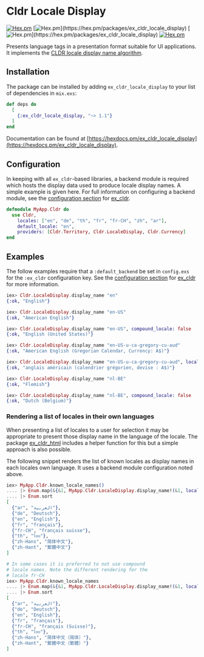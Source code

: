# Cldr Locale Display
[![Hex.pm](https://img.shields.io/hexpm/v/ex_cldr_locale_display.svg)](https://hex.pm/packages/ex_cldr_locale_display)
[![Hex.pm](https://img.shields.io/hexpm/dw/ex_cldr_locale_display.svg?)](https://hex.pm/packages/ex_cldr_locale_display)
[![Hex.pm](https://img.shields.io/hexpm/dt/ex_cldr_locale_display.svg?)](https://hex.pm/packages/ex_cldr_locale_display)
[![Hex.pm](https://img.shields.io/hexpm/l/ex_cldr_locale_display.svg)](https://hex.pm/packages/ex_cldr_locale_display)

Presents language tags in a presentation format suitable for UI applications.
It implements the [CLDR locale display name algorithm](https://unicode-org.github.io/cldr/ldml/tr35-general.html#locale_display_name_algorithm).

## Installation

The package can be installed by adding `ex_cldr_locale_display` to your list of dependencies in `mix.exs`:

```elixir
def deps do
  [
    {:ex_cldr_locale_display, "~> 1.1"}
  ]
end
```

Documentation can be found at [https://hexdocs.pm/ex_cldr_locale_display](https://hexdocs.pm/ex_cldr_locale_display).

## Configuration

In keeping with all `ex_cldr`-based libraries, a backend module is required which hosts the display data used to produce locale display names. A simple example is given here. For full information on configuring a backend module, see the [configuration section](https://hexdocs.pm/ex_cldr/readme.html#configuration) for [ex_cldr](https://hex.pm/packages/ex_cldr).

```elixir
defmodule MyApp.Cldr do
  use Cldr,
    locales: ["en", "de", "th", "fr", "fr-CH", "zh", "ar"],
    default_locale: "en",
    providers: [Cldr.Territory, Cldr.LocaleDisplay, Cldr.Currency]
end
```
## Examples

The follow examples require that a `:default_backend` be set in `config.exs` for the `:ex_cldr` configuration key. See the [configuration section](https://hexdocs.pm/ex_cldr/readme.html#configuration) for [ex_cldr](https://hex.pm/packages/ex_cldr) for more information.

```elixir
iex> Cldr.LocaleDisplay.display_name "en"
{:ok, "English"}

iex> Cldr.LocaleDisplay.display_name "en-US"
{:ok, "American English"}

iex> Cldr.LocaleDisplay.display_name "en-US", compound_locale: false
{:ok, "English (United States)"}

iex> Cldr.LocaleDisplay.display_name "en-US-u-ca-gregory-cu-aud"
{:ok, "American English (Gregorian Calendar, Currency: A$)"}

iex> Cldr.LocaleDisplay.display_name "en-US-u-ca-gregory-cu-aud", locale: "fr"
{:ok, "anglais américain (calendrier grégorien, devise : A$)"}

iex> Cldr.LocaleDisplay.display_name "nl-BE"
{:ok, "Flemish"}

iex> Cldr.LocaleDisplay.display_name "nl-BE", compound_locale: false
{:ok, "Dutch (Belgium)"}
```

### Rendering a list of locales in their own languages

When presenting a list of locales to a user for selection it may be appropriate to present those display name in the language of the locale. The package [ex_cldr_html](https://hex.pm/packages/ex_cldr_html) includes a helper function for this but a simple approach is also possible.

The following snippet renders the list of known locales as display names in each locales own language. It uses a backend module configuration noted above.

```elixir
iex> MyApp.Cldr.known_locale_names()
.... |> Enum.map(&{&1, MyApp.Cldr.LocaleDisplay.display_name!(&1, locale: &1, prefer: :menu)})
.... |> Enum.sort
[
  {"ar", "العربية"},
  {"de", "Deutsch"},
  {"en", "English"},
  {"fr", "français"},
  {"fr-CH", "français suisse"},
  {"th", "ไทย"},
  {"zh-Hans", "简体中文"},
  {"zh-Hant", "繁體中文"}
]

# In some cases it is preferred to not use compound
# locale names. Note the different rendering for the
# locale fr-CH
iex> MyApp.Cldr.known_locale_names
.... |> Enum.map(&{&1, MyApp.Cldr.LocaleDisplay.display_name!(&1, locale: &1, compound_locale: false, prefer: :menu)})
.... |> Enum.sort
[
  {"ar", "العربية"},
  {"de", "Deutsch"},
  {"en", "English"},
  {"fr", "français"},
  {"fr-CH", "français (Suisse)"},
  {"th", "ไทย"},
  {"zh-Hans", "简体中文（简体）"},
  {"zh-Hant", "繁體中文（繁體）"}
]
```
